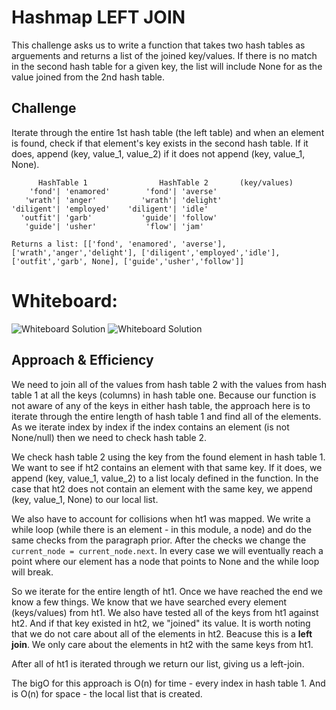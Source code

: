 # Hashmap LEFT JOIN
This challenge asks us to write a function that takes two hash tables as arguements and returns a list of the joined key/values. If there is no match in the second hash table for a given key, the list will include None for as the value joined from the 2nd hash table.

## Challenge

Iterate through the entire 1st hash table (the left table) and when an element is found, check if that element's key exists in the second hash table. If it does, append (key, value_1, value_2) if it does not append (key, value_1, None).
```
      HashTable 1                HashTable 2       (key/values)
    'fond'| 'enamored'        'fond'| 'averse'
   'wrath'| 'anger'          'wrath'| 'delight'
'diligent'| 'employed'    'diligent'| 'idle'
  'outfit'| 'garb'           'guide'| 'follow'
   'guide'| 'usher'           'flow'| 'jam'

```
```Returns a list: [['fond', 'enamored', 'averse'], ['wrath','anger','delight'], ['diligent','employed','idle'], ['outfit','garb', None], ['guide','usher','follow']]```

# Whiteboard:

![Whiteboard Solution](https://github.com/malakkhasawneh2/data-structures-and-algorithms-401/blob/hashmap-left-join/code-challenge/left-join/lab33a.PNG)
![Whiteboard Solution](https://github.com/malakkhasawneh2/data-structures-and-algorithms-401/blob/hashmap-left-join/code-challenge/left-join/lab33b.PNG)

## Approach & Efficiency

We need to join all of the values from hash table 2 with the values from hash table 1 at all the keys (columns) in hash table one.
Because our function is not aware of any of the keys in either hash table, the approach here is to iterate through the entire length of hash table 1 and find all of the elements. As we iterate index by index if the index contains an element (is not None/null) then we need to check hash table 2. 

We check hash table 2 using the key from the found element in hash table 1. We want to see if ht2 contains an element with that same key. If it does, we append (key, value_1, value_2) to a list localy defined in the function. In the case that ht2 does not contain an element with the same key, we append (key, value_1, None) to our local list.

We also have to account for collisions when ht1 was mapped. We write a while loop (while there is an element - in this module, a node) and do the same checks from the paragraph prior. After the checks we change the ```current_node = current_node.next```. In every case we will eventually reach a point where our element has a node that points to None and the while loop will break. 

So we iterate for the entire length of ht1. Once we have reached the end we know a few things. We know that we have searched every element (keys/values) from ht1. We also have tested all of the keys from ht1 against ht2. And if that key existed in ht2, we "joined" its value. It is worth noting that we do not care about all of the elements in ht2. Beacuse this is a <b>left join</b>. We only care about the elements in ht2 with the same keys from ht1.

After all of ht1 is iterated through we return our list, giving us a left-join.

The bigO for this approach is O(n) for time - every index in hash table 1. And is O(n) for space - the local list that is created.

